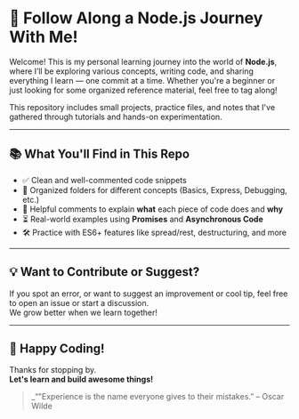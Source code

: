 # 🚀 Follow Along a Node.js Journey With Me!

Welcome! This is my personal learning journey into the world of **Node.js**, where I’ll be exploring various concepts, writing code, and sharing everything I learn — one commit at a time. Whether you're a beginner or just looking for some organized reference material, feel free to tag along!

This repository includes small projects, practice files, and notes that I've gathered through tutorials and hands-on experimentation.

---

## 📚 What You'll Find in This Repo

- ✅ Clean and well-commented code snippets
- 📁 Organized folders for different concepts (Basics, Express, Debugging, etc.)
- 💬 Helpful comments to explain **what** each piece of code does and **why**
- ⏳ Real-world examples using **Promises** and **Asynchronous Code**
- 🛠️ Practice with ES6+ features like spread/rest, destructuring, and more

---

## 💡 Want to Contribute or Suggest?

If you spot an error, or want to suggest an improvement or cool tip, feel free to open an issue or start a discussion.  
We grow better when we learn together!

---

## 🙌 Happy Coding!

Thanks for stopping by.  
**Let's learn and build awesome things!**

> _“"Experience is the name everyone gives to their mistakes.” – Oscar Wilde
